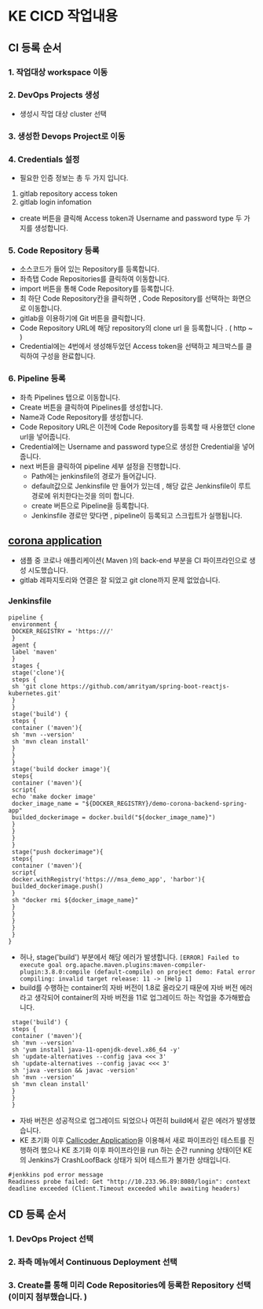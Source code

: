 # KE CICD 작업내용

## CI 등록 순서
### 1. 작업대상 workspace 이동
### 2. DevOps Projects 생성
- 생성시 작업 대상 cluster 선택
### 3. 생성한 Devops Project로 이동
### 4. Credentials 설정
- 필요한 인증 정보는 총 두 가지 입니다.
1. gitlab repository access token
2. gitlab login infomation
- create 버튼을 클릭해 Access token과 Username and password type 두 가지를 생성합니다.
### 5. Code Repository 등록
- 소스코드가 들어 있는 Repository를 등록합니다.
- 좌측탭 Code Repositories를 클릭하여 이동합니다.
- import 버튼을 통해 Code Repository를 등록합니다.
- 최 하단 Code Repository칸을 클릭하면 , Code Repository를 선택하는 화면으로 이동합니다.
- gitlab을 이용하기에 Git 버튼을 클릭합니다.
- Code Repository URL에 해당 repository의 clone url 을 등록합니다 . ( http ~ )
- Credential에는 4번에서 생성해두었던 Access token을 선택하고 체크박스를 클릭하여 구성을 완료합니다.
### 6. Pipeline 등록
- 좌측 Pipelines 탭으로 이동합니다.
- Create 버튼을 클릭하여 Pipelines를 생성합니다.
- Name과 Code Repository를 생성합니다.
- Code Repository URL은 이전에 Code Repository를 등록할 때 사용했던 clone url을 넣어줍니다.
- Credential에는 Username and password type으로 생성한 Credential을 넣어줍니다.
- next 버튼을 클릭하여 pipeline 세부 설정을 진행합니다.
	- Path에는 jenkinsfile의 경로가 들어갑니다.
	- default값으로 Jenkinsfile 만 들어가 있는데 , 해당 값은 Jenkinsfile이 루트 경로에 위치한다는것을 의미 합니다.
	- create 버튼으로 Pipeline을 등록합니다.
	- Jenkinsfile 경로만 맞다면 , pipeline이 등록되고 스크립트가 실행됩니다.


##  [corona application](https://gitlab.kuberix.co.kr/kuberix/corona-tracker-backend-cicdtestapp)
- 샘플 중 코로나 애플리케이션( Maven )의 back-end 부분을 CI 파이프라인으로 생성 시도했습니다.
- gitlab 레파지토리와 연결은 잘 되었고 git clone까지 문제 없었습니다. 
### Jenkinsfile
```
pipeline {
 environment {
 DOCKER_REGISTRY = 'https:///'
 }
 agent {
 label 'maven'
 }
 stages {
 stage('clone'){
 steps {
 sh 'git clone https://github.com/amrityam/spring-boot-reactjs-kubernetes.git'
 }
 }
 stage('build') {
 steps {
 container ('maven'){
 sh 'mvn --version'
 sh 'mvn clean install'
 }
 }
 } 
 stage('build docker image'){
 steps{
 container ('maven'){
 script{
 echo 'make docker image'
 docker_image_name = "${DOCKER_REGISTRY}/demo-corona-backend-spring-app"
 builded_dockerimage = docker.build("${docker_image_name}")
 }
 } 
 }
 }
 stage("push dockerimage"){
 steps{
 container ('maven'){
 script{
 docker.withRegistry('https:///msa_demo_app', 'harbor'){
 builded_dockerimage.push()
 }
 sh "docker rmi ${docker_image_name}"
 }
 }
 }
 }
 }
}
```
- 허나, stage('build') 부분에서 해당 에러가 발생합니다.
```[ERROR] Failed to execute goal org.apache.maven.plugins:maven-compiler-plugin:3.8.0:compile (default-compile) on project demo: Fatal error compiling: invalid target release: 11 -> [Help 1]```
- build를 수행하는 container의 자바 버전이 1.8로 올라오기 때문에 자바 버전 에러라고 생각되어 container의 자바 버전을 11로 업그레이드 하는 작업을 추가해봤습니다.
```
 stage('build') {
 steps {
 container ('maven'){
 sh 'mvn --version'
 sh 'yum install java-11-openjdk-devel.x86_64 -y'
 sh 'update-alternatives --config java <<< 3'
 sh 'update-alternatives --config javac <<< 3'
 sh 'java -version && javac -version'
 sh 'mvn --version'
 sh 'mvn clean install'
 }
 }
 }
```
- 자바 버전은 성공적으로 업그레이드 되었으나 여전히 build에서 같은 에러가 발생했습니다.
- KE 초기화 이후 [Callicoder Application](https://gitlab.kuberix.co.kr/kuberix/callicoder)을 이용해서 새로 파이프라인 테스트를 진행하려 했으나 KE 초기화 이후 파이프라인을 run 하는 순간 running 상태이던 KE의 Jenkins가 CrashLoofBack 상태가 되어 테스트가 불가한 상태입니다.
```
#jenkkins pod error message
Readiness probe failed: Get "http://10.233.96.89:8080/login": context deadline exceeded (Client.Timeout exceeded while awaiting headers)
```

## CD 등록 순서
### 1. DevOps Project 선택
### 2. 좌측 메뉴에서 Continuous Deployment 선택
### 3. Create를 통해 미리 Code Repositories에 등록한 Repository 선택 (이미지 첨부했습니다. )
